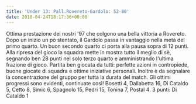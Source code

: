 ```yaml
---
title: 'Under 13: Pall.Rovereto-Gardolo: 52-80'
date: 2010-04-24T18:17:36+00:00
---
```

Ottima prestazione dei nostri '97 che colgono una bella vittoria a Rovereto. Dopo un inizio un pò stentato, il Gardolo passa in vantaggio nella metà del primo quarto. Un buon secondo quarto ci porta alla pausa sopra di 12 punti. Alla ripresa del gioco la squadra mette in mostra tutto il meglio di sè, segnando ben 28 punti nel solo terzo quarto e amministrando l'ultima frazione di gioco. Partita ben giocata da tutti: perfette azioni in contropiede, buone giocate di squadra e ottime iniziative personali. Inoltre è da segnalare la concentrazione del gruppo per tutta la durata del match. Gli ottimi progressi sono evidenti, continuate così!
Bosetti 4, Dallabetta 16, Di Cataldo 5, Cetto 8, Simic 6, Spagnolo 15, Pedri 15, Tonina 7, Postal 4. 3 punti: Di Cataldo 1